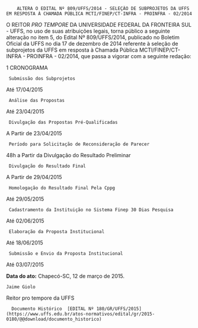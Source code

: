         ALTERA O EDITAL Nº 809/UFFS/2014 - SELEÇÃO DE SUBPROJETOS DA UFFS EM RESPOSTA À CHAMADA PÚBLICA MCTI/FINEP/CT-INFRA - PROINFRA - 02/2014  

O REITOR *PRO TEMPORE* DA UNIVERSIDADE FEDERAL DA FRONTEIRA SUL - UFFS, no uso de suas atribuições legais, torna público a seguinte alteração no item 5, do Edital Nº 809/UFFS/2014, publicado no Boletim Oficial da UFFS no dia 17 de dezembro de 2014 referente à seleção de subprojetos da UFFS em resposta à Chamada Pública MCTI/FINEP/CT-INFRA - PROINFRA - 02/2014, que passa a vigorar com a seguinte redação:

 1 CRONOGRAMA

     Submissão dos Subprojetos

   Até 17/04/2015

     Análise das Propostas

   Até 23/04/2015

     Divulgação das Propostas Pré-Qualificadas

   A Partir de 23/04/2015

     Período para Solicitação de Reconsideração de Parecer

   48h a Partir da Divulgação do Resultado Preliminar

     Divulgação do Resultado Final

   A Partir de 29/04/2015

     Homologação do Resultado Final Pela Cppg

   Até 29/05/2015

     Cadastramento da Instituição no Sistema Finep 30 Dias Pesquisa

   Até 02/06/2015

     Elaboração da Proposta Institucional 

   Até 18/06/2015

     Submissão e Envio da Proposta Institucional

   Até 03/07/2015

      

   **Data do ato:** Chapecó-SC, 12 de março de 2015.   
 

    Jaime Giolo   
 Reitor pro tempore da UFFS 

      Documento Histórico  [EDITAL Nº 180/GR/UFFS/2015](https://www.uffs.edu.br/atos-normativos/edital/gr/2015-0180/@@download/documento_historico)     
      